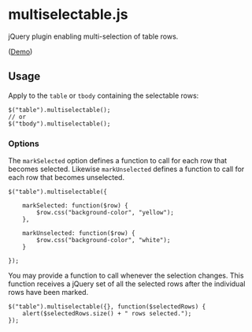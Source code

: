 multiselectable.js
==================

jQuery plugin enabling multi-selection of table rows.

([Demo](https://rawgithub.com/macu/multiselectable.js/master/demo/index.html))

Usage
-----

Apply to the `table` or `tbody` containing the selectable rows:

    $("table").multiselectable();
    // or
    $("tbody").multiselectable();

### Options

The `markSelected` option defines a function to call for each row that becomes selected.
Likewise `markUnselected` defines a function to call for each row that becomes unselected.

    $("table").multiselectable({

        markSelected: function($row) {
            $row.css("background-color", "yellow");
        },

        markUnselected: function($row) {
            $row.css("background-color", "white");
        }

    });

You may provide a function to call whenever the selection changes.
This function receives a jQuery set of all the selected rows after the individual rows have been marked.

    $("table").multiselectable({}, function($selectedRows) {
        alert($selectedRows.size() + " rows selected.");
    });

